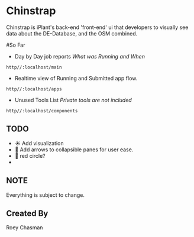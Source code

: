 Chinstrap
=========

Chinstrap is iPlant's back-end 'front-end' ui that developers to visually see data about the DE-Database, and the OSM combined.

#So Far

* Day by Day job reports *_What was Running and When_*

`http//:localhost/main`

* Realtime view of Running and Submitted app flow.

`http//:localhost/apps`


* Unused Tools List *_Private tools are not included_*

`http//:localhost/components`

## TODO
* :sunny: Add visualization
* :shit: Add arrows to collapsible panes for user ease.
* :red_circle: red circle?
* 
## NOTE

Everything is subject to change.

## Created By

Roey Chasman

